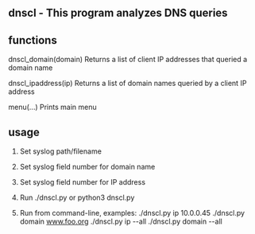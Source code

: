 dnscl - This program analyzes DNS queries
----

functions
----

dnscl_domain(domain)
    Returns a list of client IP addresses that queried a domain name
    
dnscl_ipaddress(ip)
    Returns a list of domain names queried by a client IP address
    
menu(...)
    Prints main menu

usage
----

1. Set syslog path/filename

2. Set syslog field number for domain name

3. Set syslog field number for IP address

4. Run ./dnscl.py or python3 dnscl.py

5. Run from command-line, examples:
   ./dnscl.py ip 10.0.0.45
   ./dnscl.py domain www.foo.org
   ./dnscl.py ip --all
   ./dnscl.py domain --all
